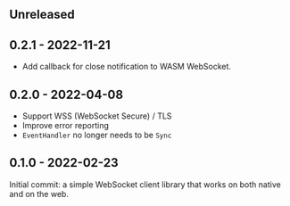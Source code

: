 ## Unreleased

## 0.2.1 - 2022-11-21
* Add callback for close notification to WASM WebSocket.

## 0.2.0 - 2022-04-08
* Support WSS (WebSocket Secure) / TLS
* Improve error reporting
* `EventHandler` no longer needs to be `Sync`

## 0.1.0 - 2022-02-23
Initial commit: a simple WebSocket client library that works on both native and on the web.
